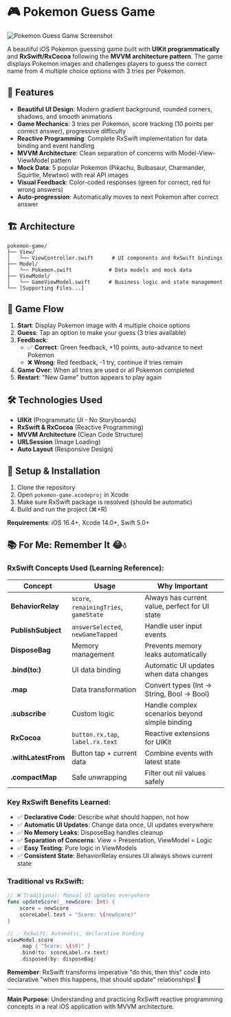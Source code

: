 # 🎮 Pokemon Guess Game

![Pokemon Guess Game Screenshot](screen1.png)

A beautiful iOS Pokemon guessing game built with **UIKit programmatically** and **RxSwift/RxCocoa** following the **MVVM architecture pattern**. The game displays Pokemon images and challenges players to guess the correct name from 4 multiple choice options with 3 tries per Pokemon.

## 📱 Features

- **Beautiful UI Design**: Modern gradient background, rounded corners, shadows, and smooth animations
- **Game Mechanics**: 3 tries per Pokemon, score tracking (10 points per correct answer), progressive difficulty
- **Reactive Programming**: Complete RxSwift implementation for data binding and event handling
- **MVVM Architecture**: Clean separation of concerns with Model-View-ViewModel pattern
- **Mock Data**: 5 popular Pokemon (Pikachu, Bulbasaur, Charmander, Squirtle, Mewtwo) with real API images
- **Visual Feedback**: Color-coded responses (green for correct, red for wrong answers)
- **Auto-progression**: Automatically moves to next Pokemon after correct answer

## 🏗️ Architecture

```
pokemon-game/
├── View/
│   └── ViewController.swift      # UI components and RxSwift bindings
├── Model/
│   └── Pokemon.swift            # Data models and mock data
├── ViewModel/
│   └── GameViewModel.swift      # Business logic and state management
└── [Supporting Files...]
```

## 🎯 Game Flow

1. **Start**: Display Pokemon image with 4 multiple choice options
2. **Guess**: Tap an option to make your guess (3 tries available)
3. **Feedback**: 
   - ✅ **Correct**: Green feedback, +10 points, auto-advance to next Pokemon
   - ❌ **Wrong**: Red feedback, -1 try, continue if tries remain
4. **Game Over**: When all tries are used or all Pokemon completed
5. **Restart**: "New Game" button appears to play again

## 🛠️ Technologies Used

- **UIKit** (Programmatic UI - No Storyboards)
- **RxSwift & RxCocoa** (Reactive Programming)
- **MVVM Architecture** (Clean Code Structure)
- **URLSession** (Image Loading)
- **Auto Layout** (Responsive Design)

## 🔧 Setup & Installation

1. Clone the repository
2. Open `pokemon-game.xcodeproj` in Xcode
3. Make sure RxSwift package is resolved (should be automatic)
4. Build and run the project (⌘+R)

**Requirements**: iOS 16.4+, Xcode 14.0+, Swift 5.0+

## 📚 For Me: Remember It 😂💧

### **RxSwift Concepts Used (Learning Reference):**

| Concept | Usage | Why Important |
|---------|-------|---------------|
| **BehaviorRelay** | `score`, `remainingTries`, `gameState` | Always has current value, perfect for UI state |
| **PublishSubject** | `answerSelected`, `newGameTapped` | Handle user input events |
| **DisposeBag** | Memory management | Prevents memory leaks automatically |
| **.bind(to:)** | UI data binding | Automatic UI updates when data changes |
| **.map** | Data transformation | Convert types (Int → String, Bool → Bool) |
| **.subscribe** | Custom logic | Handle complex scenarios beyond simple binding |
| **RxCocoa** | `button.rx.tap`, `label.rx.text` | Reactive extensions for UIKit |
| **.withLatestFrom** | Button tap + current data | Combine events with latest state |
| **.compactMap** | Safe unwrapping | Filter out nil values safely |

### **Key RxSwift Benefits Learned:**
- ✅ **Declarative Code**: Describe what should happen, not how
- ✅ **Automatic UI Updates**: Change data once, UI updates everywhere
- ✅ **No Memory Leaks**: DisposeBag handles cleanup
- ✅ **Separation of Concerns**: View = Presentation, ViewModel = Logic
- ✅ **Easy Testing**: Pure logic in ViewModels
- ✅ **Consistent State**: BehaviorRelay ensures UI always shows current state

### **Traditional vs RxSwift:**
```swift
// ❌ Traditional: Manual UI updates everywhere
func updateScore(_ newScore: Int) {
    score = newScore
    scoreLabel.text = "Score: \(newScore)"
}

// ✅ RxSwift: Automatic, declarative binding
viewModel.score
    .map { "Score: \($0)" }
    .bind(to: scoreLabel.rx.text)
    .disposed(by: disposeBag)
```

**Remember**: RxSwift transforms imperative "do this, then this" code into declarative "when this happens, that should update" relationships! 🎯

---

**Main Purpose**: Understanding and practicing RxSwift reactive programming concepts in a real iOS application with MVVM architecture. 